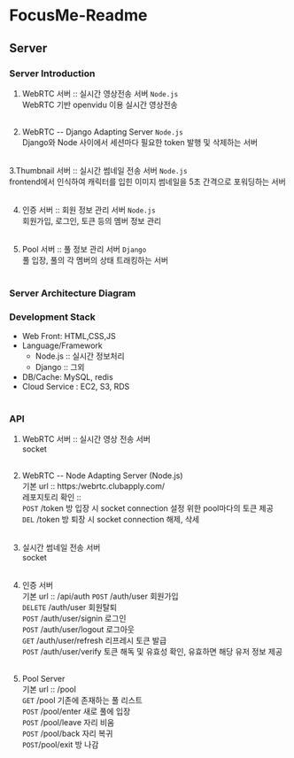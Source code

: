 # FocusMe-Readme

##  Server

### Server Introduction
1. WebRTC 서버 :: 실시간 영상전송 서버 `Node.js`<br>
WebRTC 기반 openvidu 이용 실시간 영상전송<br><br>

2. WebRTC -- Django Adapting Server `Node.js`<br>
Django와 Node 사이에서 세션마다 필요한 token 발행 및 삭제하는 서버<br><br>

3.Thumbnail 서버 :: 실시간 썸네일 전송 서버 `Node.js`<br>
frontend에서 인식하여 캐릭터를 입힌 이미지 썸네일을 5초 간격으로 포워딩하는 서버<br><br>

4. 인증 서버 :: 회원 정보 관리 서버 `Node.js`<br>
회원가입, 로그인, 토큰 등의 멤버 정보 관리<br><br>

5. Pool 서버 :: 풀 정보 관리 서버 `Django`<br>
풀 입장, 풀의 각 멤버의 상태 트래킹하는 서버<br><br>

### Server Architecture Diagram<br>



###  Development Stack<br>
- Web Front: HTML,CSS,JS<br>
- Language/Framework<br>
  - Node.js :: 실시간 정보처리<br>
  - Django :: 그외<br>
- DB/Cache: MySQL, redis<br>
- Cloud Service : EC2, S3, RDS<br><br>


### API<br>

1. WebRTC 서버 :: 실시간 영상 전송 서버<br>
socket<br><br>

2. WebRTC -- Node Adapting Server (Node.js)<br>
기본 url :: https:/webrtc.clubapply.com/ <br>
레포지토리 확인 :: <br>
`POST` /token 방 입장 시 socket connection 설정 위한 pool마다의 토큰 제공 <br>
`DEL` /token 방 퇴장 시 socket connection 해제, 삭세<br><br>

3. 실시간 썸네일 전송 서버<br>
socket<br><br>

4. 인증 서버 <br>
기본 url :: /api/auth
`POST` /auth/user 회원가입<br>
`DELETE` /auth/user 회원탈퇴<br>
`POST` /auth/user/signin 로그인<br>
`POST` /auth/user/logout 로그아웃<br>
`GET` /auth/user/refresh 리프레시 토큰 발급<br>
`POST` /auth/user/verify 토큰 해독 및 유효성 확인, 유효하면 해당 유저 정보 제공<br><br>

5. Pool Server<br>
기본 url :: /pool<br>
`GET` /pool 기존에 존재하는 풀 리스트 <br>
`POST` /pool/enter 새로 풀에 입장<br>
`POST` /pool/leave 자리 비움<br>
`POST` /pool/back 자리 복귀<br>
`POST`/pool/exit 방 나감<br><br>
